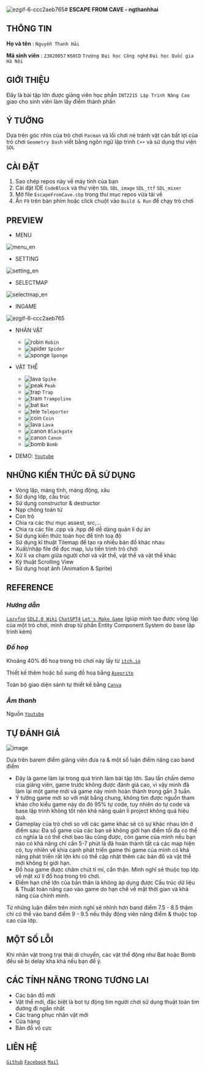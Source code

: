 ![ezgif-6-ccc2aeb765](https://github.com/ngthanhhai-uet/EscapeFromCave/assets/148655084/bcd4254f-1453-4d73-818d-8af5a4009bd6)# **ESCAPE FROM CAVE - ngthanhhai**
## THÔNG TIN
**Họ và tên** : `Nguyễn Thanh Hải`

**Mã sinh viên** : `23020057` `K68CD` `Trường Đại học Công nghệ`  `Đại học Quốc gia Hà Nội`
## GIỚI THIỆU
Đây là bài tập lớn được giảng viên học phần `INT2215 Lập Trình Nâng Cao` giao cho sinh viên làm lấy điểm thành phần
## Ý TƯỞNG
Dựa trên góc nhìn của trò chơi `Pacman` và lối chơi né tránh vật cản bất lợi của trò chơi `Geometry Dash` viết bằng ngôn ngữ lập trình `C++` và sử dụng thư viện `SDL`
## CÀI ĐẶT
1. Sao chép repos này về máy tính của bạn
2. Cài đặt IDE `CodeBlock` và thư viện `SDL` `SDL_image` `SDL_ttf` `SDL_mixer`
3. Mở file `EscapeFromCave.cbp` trong thư mục repos vừa tải về
4. Ấn `F9` trên bàn phím hoặc click chuột vào `Build & Run` để chạy trò chơi
## PREVIEW
+ MENU
  
![menu_en](https://github.com/ngthanhhai-uet/EscapeFromCave/assets/148655084/c8ac3c09-352a-4534-afba-302fe0d6c847)

+ SETTING

![setting_en](https://github.com/ngthanhhai-uet/EscapeFromCave/assets/148655084/f14c7c6c-1153-4569-8894-fe31dc489c08)

+ SELECTMAP

![selectmap_en](https://github.com/ngthanhhai-uet/EscapeFromCave/assets/148655084/d0853b2b-ddf0-42ba-8a6e-820e0d09fe59)

+ INGAME
  
![ezgif-6-ccc2aeb765](https://github.com/ngthanhhai-uet/EscapeFromCave/assets/148655084/093053c9-c151-4c30-bb1f-0778c0f85524)

+ NHÂN VẬT

  + ![robin](https://github.com/ngthanhhai-uet/EscapeFromCave/assets/148655084/08207a2f-b74f-4bc2-af0b-40c82a499a69)   `Robin`
  + ![spider](https://github.com/ngthanhhai-uet/EscapeFromCave/assets/148655084/0ccde854-4a45-4410-9edf-3731c97ae9ea)   `Spider`
  + ![sponge](https://github.com/ngthanhhai-uet/EscapeFromCave/assets/148655084/59d17d25-d948-4a60-984b-940aa5b33c01)   `Sponge`

+ VẬT THỂ

  + ![lava](https://github.com/ngthanhhai-uet/EscapeFromCave/assets/148655084/e0dfee44-7e26-42a7-9c97-fb859e4876c9)   `Spike`
  + ![peak](https://github.com/ngthanhhai-uet/EscapeFromCave/assets/148655084/c1ace5d7-e1f0-4e9c-aa57-2321a63e8ef6)   `Peak` 
  +  ![trap](https://github.com/ngthanhhai-uet/EscapeFromCave/assets/148655084/5ef89510-487b-48ea-ae5a-cb078395c43a)   `Trap` 
  + ![tram](https://github.com/ngthanhhai-uet/EscapeFromCave/assets/148655084/656e7a5a-6f6e-4e64-9236-f0fbb753341e)   `Trampoline`
  + ![bat](https://github.com/ngthanhhai-uet/EscapeFromCave/assets/148655084/9b36c86e-2797-41bd-ad75-db690b3d9f8c)   `Bat`
  + ![tele](https://github.com/ngthanhhai-uet/EscapeFromCave/assets/148655084/0a0cd478-2231-4f19-a4ee-0083b6f0f612)   `Teleporter`
  + ![coin](https://github.com/ngthanhhai-uet/EscapeFromCave/assets/148655084/82a73dbb-ebce-4520-a7d6-4fafa6843455)   `Coin`
  + ![lava](https://github.com/ngthanhhai-uet/EscapeFromCave/assets/148655084/ba9de982-3dbe-4a8a-9686-a1eeb5909cd8)   `Lava`
  + ![canon](https://github.com/ngthanhhai-uet/EscapeFromCave/assets/148655084/f418ea31-b4f7-43e3-aa28-4fafbb7aae11)   `Blackgate`
  + ![canon](https://github.com/ngthanhhai-uet/EscapeFromCave/assets/148655084/41501d66-b948-49e4-bceb-b49f763244e7)   `Canon`
  + ![bomb](https://github.com/ngthanhhai-uet/EscapeFromCave/assets/148655084/d1b83e6f-8fd1-4b02-b076-6802537c8d4c)   `Bomb`

+ DEMO: [`Youtube`](https://www.youtube.com)

## NHỮNG KIẾN THỨC ĐÃ SỬ DỤNG
+ Vòng lặp, mảng tĩnh, mảng động, xâu
+ Sử dụng lớp, cấu trúc
+ Sử dụng constructor & destructor
+ Nạp chồng toán tử
+ Con trỏ
+ Chia ra các thư mục assest, src,...
+ Chia ra các file .cpp và .hpp để dễ dàng quản lí dự án
+ Sử dụng kiến thức toán học để tính toạ độ
+ Sử dụng kĩ thuật Tilemap để tạo ra nhiều bản đồ khác nhau
+ Xuất/nhập file để đọc map, lưu tiến trình trò chơi
+ Xử lí va chạm giữa người chơi và vật thể, vật thể và vật thể khác
+ Kỹ thuật Scrolling View
+ Sử dụng hoạt ảnh (Animation & Sprite)
## REFERENCE
### *Hướng dẫn*
[`Lazyfoo`](https://lazyfoo.net/tutorials/SDL/index.php)
[`SDL2.0 Wiki`](https://www.libsdl.org)
[`ChatGPT4`](https://chat.openai.com)
[`Let's Make Game`](https://www.youtube.com/watch?v=44tO977slsU&list=PLhfAbcv9cehhkG7ZQK0nfIGJC_C-wSLrx&index=3) (giúp mình tạo được vòng lặp của một trò chơi, mình drop từ phần Entity Component System do base lập trình kém)
### *Đồ hoạ*
Khoảng 40% đồ hoạ trong trò chơi này lấy từ  [`itch.io`](https://itch.io)

Thiết kế thêm hoặc bổ sung đồ hoạ bằng [`Aseprite`](https://www.aseprite.org/)

Toàn bộ giao diện sảnh tự thiết kế bằng  [`Canva`](https://www.canva.com)
### *Âm thanh*
Nguồn [`Youtube`](https://www.youtube.com)
## TỰ ĐÁNH GIÁ

![image](https://github.com/ngthanhhai-uet/EscapeFromCave/assets/148655084/f7c50dad-d3a3-4a33-a761-06f1de5cfb30)

Dựa trên barem điểm giảng viên đưa ra & một số luận điểm nâng cao band điểm
+ Đây là game làm lại trong quá trình làm bài tập lớn. Sau lần chấm demo của giảng viên, game trước không được đánh giá cao, vì vậy mình đã làm lại một game mới và game này mình hoàn thành trong gần 3 tuần.
+ Ý tưởng game mới so với mặt bằng chung, không tìm được nguồn tham khảo cho kiểu game này do đó 95% tự code, tuy nhiên do tự code và base lập trình không tốt nên khả năng quản lí project không quá hiệu quả.
+ Gameplay của trò chơi so với các game khác sẽ có sự khác nhau lớn ở điểm sau: Đa số game của các bạn sẽ không giới hạn điểm tối đa có thể có nghĩa là có thể chơi bao lâu cũng được, còn game của mình nếu bạn nào có khả năng chỉ cần 5-7 phút là đã hoàn thành tất cả các map hiện có, tuy nhiên về khía cạnh phát triển game thì game của mình có khả năng phát triển rất lớn khi có thể cập nhật thêm các bản đồ và vật thể mới không bị giới hạn.
+ Đồ hoạ game được chăm chút tỉ mỉ, cẩn thận. Mình nghĩ sẽ thuộc top lớp về mặt xử lí đồ hoạ trong trò chơi.
+ Điểm hạn chế lớn của bản thân là không áp dụng được Cấu trúc dữ liệu & Thuật toán nâng cao vào game do hạn chế về mặt thời gian và khả năng của chính mình.

Từ những luận điểm trên mình nghĩ sẽ nhỉnh hơn band điểm 7.5 - 8.5 thậm chí có thể vào band điểm 9 - 9.5 nếu thầy động viên nâng điểm & thuộc top cao của lớp.
## MỘT SỐ LỖI
Khi nhân vật trong trại thái di chuyển, các vật thể động như Bat hoặc Bomb đều sẽ bị delay kha khá nếu bạn để ý.
## CÁC TÍNH NĂNG TRONG TƯƠNG LAI
+ Các bản đồ mới
+ Vật thể mới, đặc biệt là bot tự động tìm người chơi sử dụng thuật toán tìm đường đi ngắn nhất
+ Các trang phục nhân vật mới
+ Cửa hàng
+ Bản đồ vô cực
## LIÊN HỆ
[`Github`](https://github.com/ngthanhhai-uet)  [`Facebook`](https://www.facebook.com/ngthanhhai.official) [`Mail`](optimus1072005@gmail.com)
